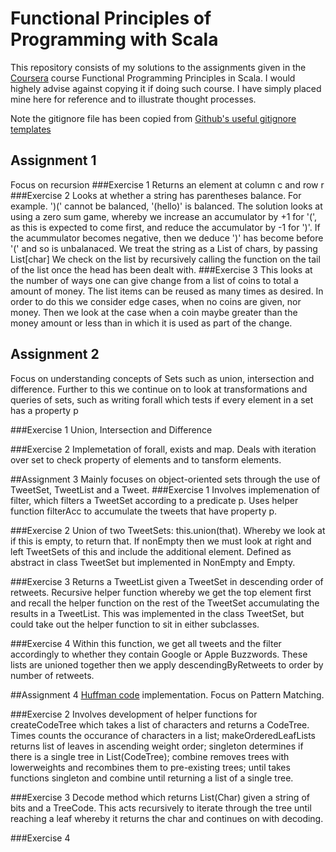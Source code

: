 # Functional Principles of Programming with Scala

This repository consists of my solutions to the assignments given in the [Coursera](https://www.coursera.org) course Functional Programming Principles in Scala. I would highely advise against copying it if doing such course. I have simply placed mine here for reference and to illustrate thought processes.

Note the gitignore file has been copied from [Github's useful gitignore templates](https://github.com/github/gitignore)

## Assignment 1
Focus on recursion
###Exercise 1
Returns an element at column c and row r
###Exercise 2
Looks at whether a string has parentheses balance. For example. ')(' cannot be balanced, '(hello)' is balanced. The solution looks at using a zero sum game, whereby we increase an accumulator by +1 for '(', as this is expected to come first, and reduce the accumulator by -1 for ')'. If the acummulator becomes negative, then we deduce ')' has become before '(' and so is unbalanaced. We treat the string as a List of chars, by passing List[char] We check on the list by recursively calling the function on the tail of the list once the head has been dealt with.
###Exercise 3
This looks at the number of ways one can give change from a list of coins to total a amount of money. The list items can be reused as many times as desired. In order to do this we consider edge cases, when no coins are given, nor money. Then we look at the case when a coin maybe greater than the money amount or less than in which it is used as part of the change.

## Assignment 2
Focus on understanding concepts of Sets such as union, intersection and difference. Further to this we continue on to look at transformations and queries of sets, such as writing forall which tests if every element in a set has a property p

###Exercise 1
Union, Intersection and Difference

###Exercise 2
Implemetation of forall, exists and map. Deals with iteration over set to check property of elements and to tansform elements.

##Assignment 3
Mainly focuses on object-oriented sets through the use of TweetSet, TweetList and a Tweet. 
###Exercise 1
Involves implemenation of filter, which filters a TweetSet according to a predicate p. Uses helper function filterAcc to accumulate the tweets that have property p.

###Exercise 2
Union of two TweetSets: this.union(that). Whereby we look at if this is empty, to return that. If nonEmpty then we must look at right and left TweetSets of this and include the additional element. Defined as abstract in class TweetSet but implemented in NonEmpty and Empty.

###Exercise 3
Returns a TweetList given a TweetSet in descending order of retweets. Recursive helper function whereby we get the top element first and recall the helper function on the rest of the TweetSet accumulating the results in a TweetList. This was implemented in the class TweetSet, but could take out the helper function to sit in either subclasses.

###Exercise 4
Within this function, we get all tweets and the filter accordingly to whether they contain Google or Apple Buzzwords. These lists are unioned together then we apply descendingByRetweets to order by number of retweets.

##Assignment 4
[Huffman code](http://en.wikipedia.org/wiki/Huffman_coding) implementation. Focus on Pattern Matching. 

###Exercise 2
Involves development of helper functions for createCodeTree which takes a list of characters and returns a CodeTree. Times counts the occurance of characters in a list; makeOrderedLeafLists returns list of leaves in ascending weight order; singleton determines if there is a single tree in List(CodeTree); combine removes trees with lowerweights and recombines them to pre-existing trees; until takes functions singleton and combine until returning a list of a single tree.

###Exercise 3
Decode method which returns List(Char) given a string of bits and a TreeCode. This acts recursively to iterate through the tree until reaching a leaf whereby it returns the char and continues on with decoding. 

###Exercise 4




